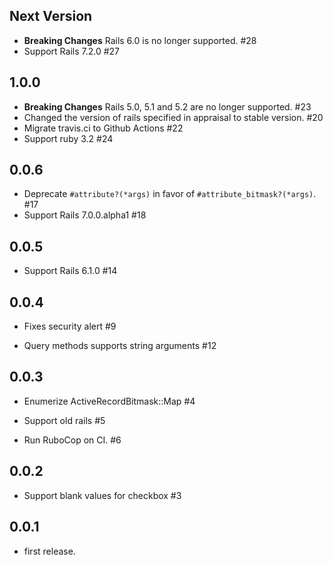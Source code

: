 ## Next Version

* **Breaking Changes** Rails 6.0 is no longer supported. #28
* Support Rails 7.2.0 #27

## 1.0.0

* **Breaking Changes** Rails 5.0, 5.1 and 5.2 are no longer supported. #23
* Changed the version of rails specified in appraisal to stable version. #20
* Migrate travis.ci to Github Actions #22
* Support ruby 3.2 #24

## 0.0.6

* Deprecate `#attribute?(*args)` in favor of `#attribute_bitmask?(*args)`. #17
* Support Rails 7.0.0.alpha1 #18

## 0.0.5

* Support Rails 6.1.0 #14

## 0.0.4

* Fixes security alert #9

* Query methods supports string arguments #12

## 0.0.3

* Enumerize ActiveRecordBitmask::Map #4

* Support old rails #5

* Run RuboCop on CI. #6

## 0.0.2

* Support blank values for checkbox #3

## 0.0.1

* first release.
